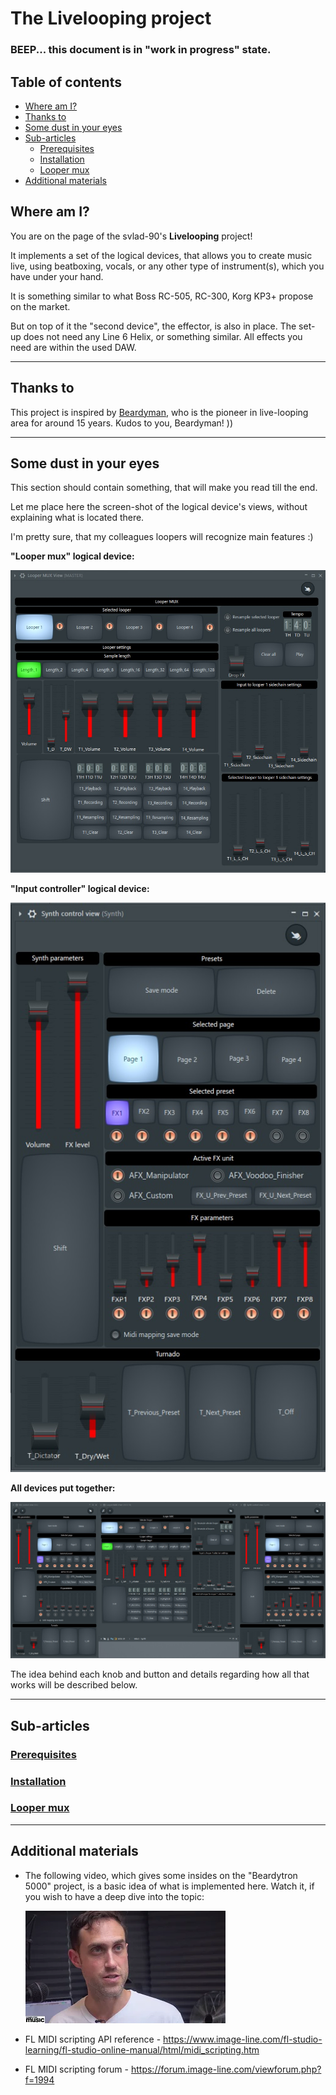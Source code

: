 # The Livelooping project

### BEEP... this document is in "work in progress" state.

## Table of contents

- [Where am I?](#where-am-i)
- [Thanks to](#thanks-to)
- [Some dust in your eyes](#some-dust-in-your-eyes)
- [Sub-articles](#sub-articles)
  * [Prerequisites](#prerequisites)
  * [Installation](#installation)
  * [Looper mux](#looper-mux)
- [Additional materials](#additional-materials)

## Where am I?

You are on the page of the svlad-90's **Livelooping** project!

It implements a set of the logical devices, that allows you to create music live, using beatboxing, vocals, or any other type of instrument(s), which you have under your hand.

It is something similar to what Boss RC-505, RC-300, Korg KP3+ propose on the market.

But on top of it the "second device", the effector, is also in place. The set-up does not need any Line 6 Helix, or something similar. All effects you need are within the used DAW.

----

## Thanks to

This project is inspired by [Beardyman](https://www.beardyman.co.uk/), who is the pioneer in live-looping area for around 15 years. Kudos to you, Beardyman! ))

----

## Some dust in your eyes

This section should contain something, that will make you read till the end. 

Let me place here the screen-shot of the logical device's views, without explaining what is located there.

I'm pretty sure, that my colleagues loopers will recognize main features :)

**"Looper mux" logical device:**

![Looper mux logical device](./md/screenshots/looper-mux.jpg)

**"Input controller" logical device:**

![Input controller logical device](./md/screenshots/input-controller.jpg)

**All devices put together:**

![All devices together](./md/screenshots/working-area.jpg)

The idea behind each knob and button and details regarding how all that works will be described below.

----

## Sub-articles

### [Prerequisites](./md/prerequisites/prerequisites.md)
### [Installation](./md/installation/installation.md)
### [Looper mux](./md/looper-mux/looper-mux.md)

----

## Additional materials

- The following video, which gives some insides on the "Beardytron 5000" project, is a basic idea of what is implemented here. Watch it, if you wish to have a deep dive into the topic:

  [![Beardytron 5000](./md/misc/mqdefault_6s.webp)](https://www.youtube.com/watch?v=atViS0jukHw "Beardytron 5000")

- FL MIDI scripting API reference - https://www.image-line.com/fl-studio-learning/fl-studio-online-manual/html/midi_scripting.htm
- FL MIDI scripting forum - https://forum.image-line.com/viewforum.php?f=1994